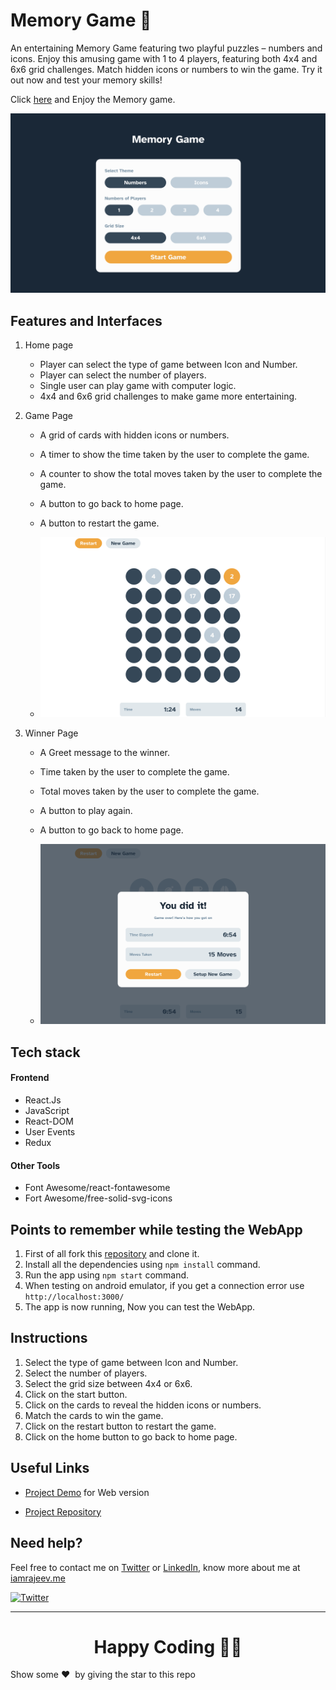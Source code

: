 # Memory Game 🧠

An entertaining Memory Game featuring two playful puzzles – numbers and icons. Enjoy this amusing game with 1 to 4 players, featuring both 4x4 and 6x6 grid challenges. Match hidden icons or numbers to win the game. Try it out now and test your memory skills!

Click [here](https://memory-game-rajeev.vercel.app/) and Enjoy the Memory game.

<p align="center">  
<img src="./public/preview.png"/>  
</p>

## Features and Interfaces

1. Home page

   - Player can select the type of game between Icon and Number.
   - Player can select the number of players.
   - Single user can play game with computer logic.
   - 4x4 and 6x6 grid challenges to make game more entertaining.

2. Game Page

   - A grid of cards with hidden icons or numbers.
   - A timer to show the time taken by the user to complete the game.
   - A counter to show the total moves taken by the user to complete the game.
   - A button to go back to home page.

   - A button to restart the game.

   - ![image](./public/preview2.png)

3. Winner Page

   - A Greet message to the winner.
   - Time taken by the user to complete the game.
   - Total moves taken by the user to complete the game.
   - A button to play again.
   - A button to go back to home page.

   - ![image](./public/preview3.png)

## Tech stack

#### Frontend

- React.Js
- JavaScript
- React-DOM
- User Events
- Redux

#### Other Tools

- Font Awesome/react-fontawesome
- Fort Awesome/free-solid-svg-icons

## Points to remember while testing the WebApp

1. First of all fork this [repository](https://github.com/Rajeevjewar/Memory-Game.git) and clone it.
2. Install all the dependencies using `npm install` command.
3. Run the app using `npm start` command.
4. When testing on android emulator, if you get a connection error use `http://localhost:3000/`
5. The app is now running, Now you can test the WebApp.

## Instructions

1. Select the type of game between Icon and Number.
2. Select the number of players.
3. Select the grid size between 4x4 or 6x6.
4. Click on the start button.
5. Click on the cards to reveal the hidden icons or numbers.
6. Match the cards to win the game.
7. Click on the restart button to restart the game.
8. Click on the home button to go back to home page.

## Useful Links

- [Project Demo](https://memory-game-rajeev.vercel.app/) for Web version

- [Project Repository](https://github.com/Rajeevjewar/Memory-Game.git)

## Need help?

Feel free to contact me on [Twitter](https://twitter.com/be_rajeevkumar) or [LinkedIn](https://www.linkedin.com/in/berajeevkumar/), know more about me at [iamrajeev.me](https://iamrajeev.me)

[![Twitter](https://img.shields.io/badge/Twitter-follow-blue.svg?logo=twitter&logoColor=white)](https://twitter.com/be_rajeevkumar)

<hr>

<h1 align=center>Happy Coding 👨‍💻</h1>

Show some ❤️&nbsp; by giving the star to this repo
